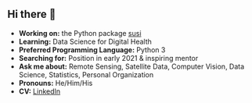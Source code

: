 ## Hi there 👋

- **Working on:** the Python package [susi](https://github.com/felixriese/susi)
- **Learning:** Data Science for Digital Health
- **Preferred Programming Language:** Python 3
- **Searching for:** Position in early 2021 & inspiring mentor
- **Ask me about:** Remote Sensing, Satellite Data, Computer Vision, Data Science, Statistics, Personal Organization
- **Pronouns:** He/Him/His
- **CV:** [LinkedIn](https://www.linkedin.com/in/felixriese/)
